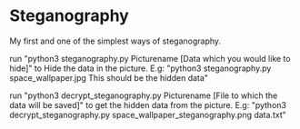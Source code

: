 # Steganography
My first and one of the simplest ways of steganography.

run "python3 steganography.py Picturename [Data which you would like to hide]" to Hide the data in the picture.
E.g: "python3 steganography.py space_wallpaper.jpg This should be the hidden data"

run "python3 decrypt_steganography.py Picturename [File to which the data will be saved]" to get the hidden data from the picture.
E.g: "python3 decrypt_steganography.py space_wallpaper_steganography.png data.txt"
